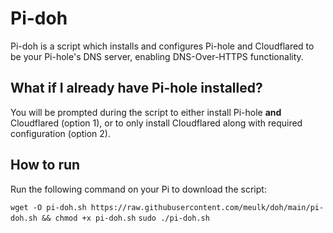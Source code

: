 # Pi-doh 

Pi-doh is a script which installs and configures Pi-hole and Cloudflared to be your Pi-hole's DNS server, enabling DNS-Over-HTTPS functionality.

## What if I already have Pi-hole installed? ##
You will be prompted during the script to either install Pi-hole **and** Cloudflared (option 1), or to only install Cloudflared along with required configuration (option 2).

## How to run ##
Run the following command on your Pi to download the script:

`wget -O pi-doh.sh https://raw.githubusercontent.com/meulk/doh/main/pi-doh.sh && chmod +x pi-doh.sh`
`sudo ./pi-doh.sh`
